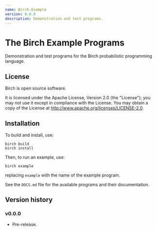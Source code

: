 ```yaml
---
name: Birch.Example
version: 0.0.0
description: Demonstration and test programs.
---
```


# The Birch Example Programs

Demonstration and test programs for the Birch probabilistic programming language.


## License

Birch is open source software.

It is licensed under the Apache License, Version 2.0 (the "License"); you may not use it except in compliance with the License. You may obtain a copy of the License at <http://www.apache.org/licenses/LICENSE-2.0>.


## Installation

To build and install, use:

    birch build
    birch install

Then, to run an example, use:

    birch example

replacing `example` with the name of the example program.

See the `DOCS.md` file for the available programs and their documentation.


## Version history

### v0.0.0

* Pre-release.
